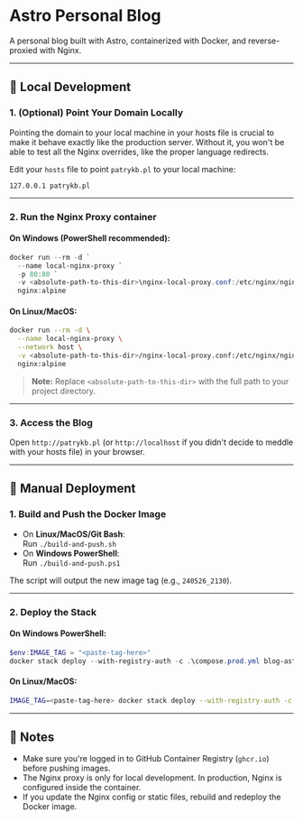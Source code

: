 # Astro Personal Blog

A personal blog built with Astro, containerized with Docker, and reverse-proxied with Nginx.

---

## 🚀 Local Development

### 1. (Optional) Point Your Domain Locally

Pointing the domain to your local machine in your hosts file is crucial to make it behave exactly like the production server. Without it, you won't be able to test all the Nginx overrides, like the proper language redirects.

Edit your `hosts` file to point `patrykb.pl` to your local machine:

```
127.0.0.1 patrykb.pl
```

---

### 2. Run the Nginx Proxy container

#### On **Windows** (PowerShell recommended):

```powershell
docker run --rm -d `
  --name local-nginx-proxy `
  -p 80:80 `
  -v <absolute-path-to-this-dir>\nginx-local-proxy.conf:/etc/nginx/nginx.conf:ro `
  nginx:alpine
```

#### On **Linux/MacOS**:

```bash
docker run --rm -d \
  --name local-nginx-proxy \
  --network host \
  -v <absolute-path-to-this-dir>/nginx-local-proxy.conf:/etc/nginx/nginx.conf:ro \
  nginx:alpine
```

> **Note:** Replace `<absolute-path-to-this-dir>` with the full path to your project directory.

---

### 3. Access the Blog

Open `http://patrykb.pl` (or `http://localhost` if you didn't decide to meddle with your hosts file) in your browser.

---

## 🚢 Manual Deployment

### 1. Build and Push the Docker Image

- On **Linux/MacOS/Git Bash**:  
  Run `./build-and-push.sh`
- On **Windows PowerShell**:  
  Run `./build-and-push.ps1`

The script will output the new image tag (e.g., `240526_2130`).

---

### 2. Deploy the Stack

#### On **Windows PowerShell**:

```powershell
$env:IMAGE_TAG = "<paste-tag-here>"
docker stack deploy --with-registry-auth -c .\compose.prod.yml blog-astro
```

#### On **Linux/MacOS**:

```bash
IMAGE_TAG=<paste-tag-here> docker stack deploy --with-registry-auth -c compose.prod.yml blog-astro
```

---

## 📝 Notes

- Make sure you're logged in to GitHub Container Registry (`ghcr.io`) before pushing images.
- The Nginx proxy is only for local development. In production, Nginx is configured inside the container.
- If you update the Nginx config or static files, rebuild and redeploy the Docker image.